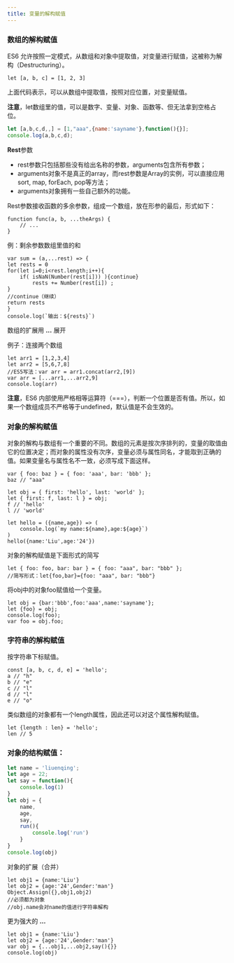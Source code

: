 ```yaml
---
title: 变量的解构赋值
---
```


### 数组的解构赋值

ES6 允许按照一定模式，从数组和对象中提取值，对变量进行赋值，这被称为解构（Destructuring）。

```
let [a, b, c] = [1, 2, 3]
```

上面代码表示，可以从数组中提取值，按照对应位置，对变量赋值。

**注意**，let数组里的值，可以是数字、变量、对象、函数等、但无法拿到空格占位。

```js
let [a,b,c,d,,] = [1,"aaa",{name:'sayname'},function(){}];
console.log(a,b,c,d);
```
**Rest**参数

 - rest参数只包括那些没有给出名称的参数，arguments包含所有参数；
 - arguments对象不是真正的array，而rest参数是Array的实例，可以直接应用sort, map, forEach, pop等方法；
 - arguments对象拥有一些自己额外的功能。

Rest参数接收函数的多余参数，组成一个数组，放在形参的最后，形式如下：
```
function func(a, b, ...theArgs) {
    // ...
}
```

例：剩余参数数组里值的和

```
var sum = (a,...rest) => {
let rests = 0
for(let i=0;i<rest.length;i++){
    if( isNaN(Number(rest[i])) ){continue}
        rests += Number(rest[i]) ;        
}
//continue（继续）
return rests
}
console.log(`输出：${rests}`)
```

数组的扩展用 **...** 展开

例子：连接两个数组

```
let arr1 = [1,2,3,4]
let arr2 = [5,6,7,8]
//ES5写法：var arr = arr1.concat(arr2,[9])
var arr = [...arr1,...arr2,9]
console.log(arr)
```

**注意**，ES6 内部使用严格相等运算符（===），判断一个位置是否有值。所以，如果一个数组成员不严格等于undefined，默认值是不会生效的。

### 对象的解构赋值

对象的解构与数组有一个重要的不同。数组的元素是按次序排列的，变量的取值由它的位置决定；而对象的属性没有次序，变量必须与属性同名，才能取到正确的值。如果变量名与属性名不一致，必须写成下面这样。

```
var { foo: baz } = { foo: 'aaa', bar: 'bbb' };
baz // "aaa"

let obj = { first: 'hello', last: 'world' };
let { first: f, last: l } = obj;
f // 'hello'
l // 'world'
```

```
let hello = ({name,age}) => (
	console.log(`my name:${name},age:${age}`)
)
hello({name:'Liu',age:'24'})
```

对象的解构赋值是下面形式的简写

```
let { foo: foo, bar: bar } = { foo: "aaa", bar: "bbb" };
//简写形式：let{foo,bar}={foo: "aaa", bar: "bbb"}
```

将obj中的对象foo赋值给一个变量。

```
let obj = {bar:'bbb',foo:'aaa',name:'sayname'};
let {foo} = obj;
console.log(foo);
var foo = obj.foo;
```

### 字符串的解构赋值

按字符串下标赋值。

```
const [a, b, c, d, e] = 'hello';
a // "h"
b // "e"
c // "l"
d // "l"
e // "o"
```

类似数组的对象都有一个length属性，因此还可以对这个属性解构赋值。

```
let {length : len} = 'hello';
len // 5
```

### 对象的结构赋值：	


```js
let name = 'liuenqing';
let age = 22;
let say = function(){
	console.log(1)
}
let obj = {
	name,
	age,
	say,
	run(){
		console.log('run')
	}
}
console.log(obj)
```

对象的扩展（合并）

```
let obj1 = {name:'Liu'}
let obj2 = {age:'24',Gender:'man'}
Object.Assign({},obj1,obj2)
//必须都为对象
//obj.name会对name的值进行字符串解构
```

更为强大的 **...** 

```
let obj1 = {name:'Liu'}
let obj2 = {age:'24',Gender:'man'}
var obj = {...obj1,...obj2,say(){}}
console.log(obj)
```
